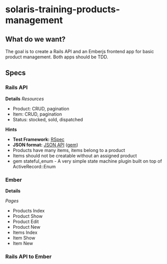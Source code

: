 # solaris-training-products-management

## What do we want?

The goal is to create a Rails API and an Emberjs frontend app for basic product management. Both apps should be TDD.

## Specs

### Rails API

**Details**
*Resources*
* Product: CRUD, pagination
* Item: CRUD, pagination
* Status: stocked, sold, dispatched

**Hints**
* **Test Framework:** [RSpec](http://rspec.info/)
* **JSON format:** [JSON API](http://jsonapi.org/) ([gem](https://github.com/cerebris/jsonapi-resources))
* Products have many items, items belong to a product
* Items should not be creatable without an assigned product
* gem stateful_enum - A very simple state machine plugin built on top of ActiveRecord::Enum

### Ember

**Details**

*Pages*
* Products Index
* Product Show
* Product Edit
* Product New
* Items Index
* Item Show
* Item New

### Rails API to Ember

